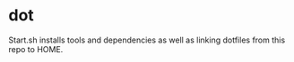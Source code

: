 # dot

Start.sh installs tools and dependencies as well as linking dotfiles from this repo to HOME.

